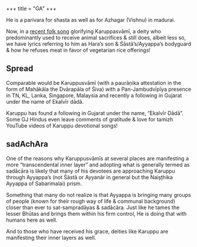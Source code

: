 +++
title = "GA"
+++

He is a parivara for shasta as well as for Azhagar (Vishnu) in madurai.

Now, in a [recent folk song](https://youtu.be/oiaiwEld63A) glorifying Karuppasvāmī, a deity who predominantly used to receive animal sacrifices & still does, albeit less so, we have lyrics referring to him as Hara’s son & Śāstā’s/Ayyappa’s bodyguard & how he refuses meat in favor of vegetarian rice offerings!

## Spread
Comparable would be Karuppusvāmī (with a paurāņika attestation in the form of Mahākāla the Dvārapāla of Śiva) with a Pan-Jambudvīpīya presence in TN, KL, Lanka, Singapore, Malaysia and recently a following in Gujarat under the name of Ekalvīr dādā.

Karuppu has found a following in Gujarat under the name, “Ekalvīr Dādā”. Some GJ Hindus even leave comments of gratitude & love for tamizh YouTube videos of Karuppu devotional songs!

## sadAchAra
One of the reasons why Karuppusvāmīs at several places are manifesting a more “transcendental inner layer” and adopting what is generally termed as sadācāra is likely that many of his devotees are approaching Karuppu through Ayyappa’s (not Śāstā or Ayyanār in general but the Naișțhika Ayyappa of Sabarimalai) prism. 

Something that many do not realize is that Ayyappa is bringing many groups of people (known for their rough way of life & communal background) closer than ever to sat-sampradāyas & sadācāra. Just like he tames the lesser Bhūtas and brings them within his firm control, He is doing that with humans here as well. 

And to those who have received his grace, deities like Karuppu are manifesting their inner layers as well.
